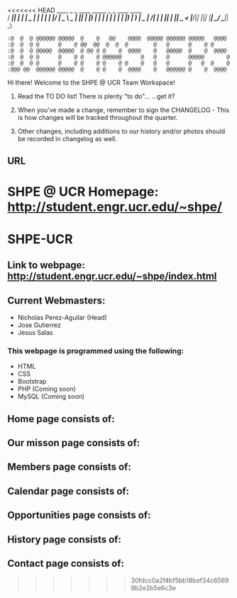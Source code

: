 <<<<<<< HEAD
                 ____  _   _ ____  _____   _   _  ____ ____  
                / ___|| | | |  _ \| ____| | | | |/ ___|  _ \ 
                \___ \| |_| | |_) |  _|   | | | | |   | |_) |
                 ___) |  _  |  __/| |___  | |_| | |___|  _ < 
                |____/|_| |_|_|   |_____|  \___/ \____|_| \_\
   
    :@  @  @ @@@@@@ @@@@@  @    @   @@    @@@@  @@@@@ @@@@@@ @@@@@   @@@@
    :@  @  @ @      @    @ @@  @@  @  @  @        @   @      @    @ @
    :@  @  @ @@@@@  @@@@@  @ @@ @ @    @  @@@@    @   @@@@@  @    @  @@@@
    :@  @  @ @      @    @ @    @ @@@@@@      @   @   @      @@@@@       @
    :@  @  @ @      @    @ @    @ @    @ @    @   @   @      @   @  @    @
    :@@@ @@  @@@@@@ @@@@@  @    @ @    @  @@@@    @   @@@@@@ @    @  @@@@


Hi there! Welcome to the SHPE @ UCR Team Workspace!

1)  Read the TO DO list! There is plenty "to do"...
    ...get it?
 
2)  When you've made a change, remember to sign the CHANGELOG -
    This is how changes will be tracked throughout the quarter.
    
3)  Other changes, including additions to our history and/or photos
    should be recorded in changelog as well.
    
    
## URL
SHPE @ UCR Homepage: http://student.engr.ucr.edu/~shpe/
=======
# SHPE-UCR

## Link to webpage: http://student.engr.ucr.edu/~shpe/index.html

## Current Webmasters:
* Nicholas Perez-Aguilar (Head)
* Jose Gutierrez
* Jesus Salas

### This webpage is programmed using the following:
* HTML
* CSS
* Bootstrap
* PHP (Coming soon)
* MySQL (Coming soon)


## Home page consists of:


## Our misson page consists of:


## Members page consists of:


## Calendar page consists of:


## Opportunities page consists of:


## History page consists of:


## Contact page consists of:
>>>>>>> 30fdcc0a2f4bf5bb18bef34c65699b2e2b5e6c3e

